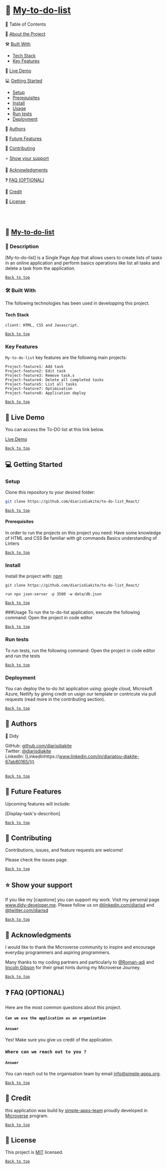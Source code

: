<a name="readme-top"></a>
# 📖 [My-to-do-list](#my-to-do-list)

📗 Table of Contents

📖 [About the Project](#about-the-project)

🛠 [Built With](#built-with)

- [Tech Stack](#tech-stack)
- [Key Features](#key-features)

🚀 [Live Demo](#live-demo)

💻 [Getting Started](#getting-started)

- [Setup](#setup)
- [Prerequisites](#prerequisites)
- [Install](#install)
- [Usage](#usage)
- [Run tests](#run-test)
- [Deployment](#deployment)

👥 [Authors](#authors)

🔭 [Future Features](#future-features)

🤝 [Contributing](#contributing)

⭐️ [Show your support](#show-your-support)

🙏 [Acknowledgments](#acknowledgment)

❓ [FAQ (OPTIONAL)](#faq)

📝 [Credit](#credit)

📝 [License](#licence)

<br><br>

## 📖 [My-to-do-list](#my-to-do-list)
### 📖 <a name="about-the-project">Description </a>

[My-to-do-list] is a Single Page App that allows users to create lists of tasks in an online application and perform basics operations like list all tasks and delete a task from the application.

[`Back to top`](#readme-top)

### 🛠 <a name="project-built-with">Built With </a>
The following technologies has been used in developping this project. 

#### <a name="tech-stack"> Tech Stack
</a>

```[Tech-stack]
client: HTML, CSS and Javascript.
````

[`Back to top`](#readme-top)

### <a name="key-features"> Key Features </a>

`My-to-do-list` key features are the following main projects:

```
Project-feature1: Add task 
Project-feature2: Edit task 
Project-feature3: Remove task.s 
Project-feature4: Delete all completed tasks
Project-feature5: List all tasks
Project-feature7: Optimisation
Project-feature8: Application deploy

```

[`Back to top`](#readme-top)

## 🚀 <a name="live-demo"> Live Demo </a>

You can access the To-DO list at this link below.

[Live Demo](https://diarisdiakite.github.io/To-do-list/dist/)

[`Back to top`](#readme-top)


## 💻 <a name="getting-started"> Getting Started </a>

### <a name="setup"> Setup </a>
Clone this repository to your desired folder:

```sh
git clone https://github.com/diarisdiakite/to-do-list_React/

```
[`Back to top`](#readme-top)

#### <a name="prerequisites"> Prerequisites</a>
In order to run the projects on this project you need:
Have some knowledge of HTML and CSS
Be familiar with git commands
Basics understanding of Linters

[`Back to top`](#readme-top)

### <a name="install">Install</a>
Install the project with: [npm](https://www.npmjs.com/)

```[npm]
git clone https://github.com/diarisdiakite/to-do-list_React/

run npx json-server -p 3500 -w data/db.json
```

[`Back to top`](#readme-top)

###<a name="usage">Usage</a>
To run the to-do-list application, execute the following command: Open the project in code editor

[`Back to top`](#readme-top)

### <a name="run-test">Run tests</a>
To run tests, run the following command: Open the project in code editor and run the tests

[`Back to top`](#readme-top)

### <a name="deployment">Deployment</a>
You can deploy the to-do list application using: google cloud, Microsoft Azure, Netlify by giving credit on usign our template or contricute via pull requests (read more in the contributing section).

[`Back to top`](#readme-top)

## 👥 <a name="authors">Authors</a>

👤 Didy

GitHub: [github.com/diarisdiakite]()
<br> Twitter: [@diarisdiakite]()
<br>LinkedIn: [LinkedInhttps://www.linkedin.com/in/diariatou-diakite-67ab80165/]()
<br><br>

[`Back to top`](#readme-top)

## 🔭 <a name="future-features">Future Features</a>
Upcoming features will include:

 [Display-task's-descrition]
 
 
[`Back to top`](#readme-top)

## 🤝 <a name="contrubuting">Contributing</a>
Contributions, issues, and feature requests are welcome!

Please check the issues page.

[`Back to top`](#readme-top)

## ⭐️ <a name="show-your-support">Show your support</a>
If you like my [capstone] you can support my work. Visit my personal page www.didy-developer.me.
Please follow us on [@linkedin.com/diarisd]() and [@twitter.com/diarisd]()

[`Back to top`](#readme-top)

## 🙏 <a name="acknowledgments">Acknowledgments</a>
I would like to thank the Microverse community to inspire and encourage everyday programmers and aspiring programmers.

Many thanks to my coding partners and particularly to [@Roman-adi](@obj583) and [lincoln Gibson](https://github.com/lincoln1883) for their great hints during my Microverse Journey. 

[`Back to top`](#readme-top)

## ❓ <a name="faq">FAQ (OPTIONAL)</a>
Here are the most common questions about this project.

#### `Can we use the application as an organization`

#### `Answer`
Yes! Make sure you give us credit of the application. 

### `Where can we reach out to you ?`

#### `Answer`
You can reach out to the organisation team by email [info@simple-apps.org](info@simple-apps.org). 

[`Back to top`](#readme-top)

## 📝 <a name="credit">Credit</a>
this application was build by [simple-apps-team](https://link) proudly developed in [Microverse](https://www.microverse.org) program. 

[`Back to top`](#readme-top)

## 📝 <a name="licence">License</a>
This project is [MIT](https://mit-license.org/) licensed.

[`Back to top`](#readme-top)